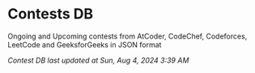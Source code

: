 # Contests DB

Ongoing and Upcoming contests from AtCoder, CodeChef, Codeforces, LeetCode and GeeksforGeeks in JSON format

*Contest DB last updated at Sun, Aug 4, 2024 3:39 AM*  
